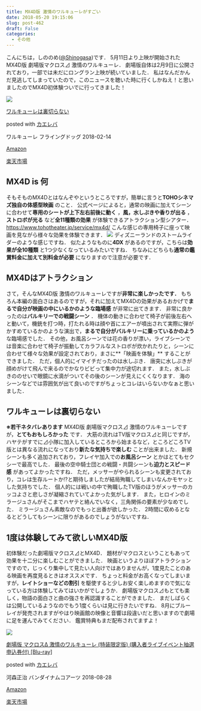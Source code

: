 ```yaml
---
title: MX4D版 激情のワルキューレがすごい
date: 2018-05-20 19:15:06
slug: post-462
draft: False
categories:
  - その他
---
```


こんにちは，しののめ([@Shinogasa](https://twitter.com/Shinogasa))です．   5月11日より上映が開始されたMX4D版 劇場版マクロス⊿ 激情のワルキューレ． 劇場版自体は2月9日に公開されており，一部では未だにロングラン上映が続いていました． 私はなんだかんだ見逃してしまっていたので，このニュースを聴いた時に行くしかねえ！と思いましたのでMX4D初体験ついでに行ってきました！  

[![](https://images-fe.ssl-images-amazon.com/images/I/619qm4BsKTL._SL160_.jpg)](https://www.amazon.co.jp/exec/obidos/ASIN/B077QWRPFJ/deltafantom-22/)

[ワルキューレは裏切らない](https://www.amazon.co.jp/exec/obidos/ASIN/B077QWRPFJ/deltafantom-22/)

posted with [カエレバ](http://kaereba.com)

ワルキューレ フライングドッグ 2018-02-14

[Amazon](https://www.amazon.co.jp/gp/search?keywords=%E3%83%9E%E3%82%AF%E3%83%AD%E3%82%B9%E2%8A%BF&__mk_ja_JP=%E3%82%AB%E3%82%BF%E3%82%AB%E3%83%8A&tag=deltafantom-22)

[楽天市場](https://hb.afl.rakuten.co.jp/hgc/140c65f5.f2d5fda6.140c65f6.51a0545a/?pc=https%3A%2F%2Fsearch.rakuten.co.jp%2Fsearch%2Fmall%2F%25E3%2583%259E%25E3%2582%25AF%25E3%2583%25AD%25E3%2582%25B9%25E2%258A%25BF%2F-%2Ff.1-p.1-s.1-sf.0-st.A-v.2%3Fx%3D0%26scid%3Daf_ich_link_urltxt%26m%3Dhttp%3A%2F%2Fm.rakuten.co.jp%2F)

 

## MX4D is 何

そもそものMX4Dとはなんぞやというところですが，簡単に言うと**TOHOシネマズ独自の体感型映画** のこと． 公式ページによると，通常の映画に加えてシーンに合わせて**専用のシートが上下左右前後に動く** ，**風，水しぶきや香りが出る** ，**ストロボが光る** など**全11種類の効果** が体験できるアトラクション型シアター． https://www.tohotheater.jp/service/mx4d/   こんな感じの専用椅子に座って映画を見ながら様々な効果を体験できます． ![](/images/2018/05/20180519_203437.jpg) ディズニーランドのストームライダーのような感じですね．   似たようなものに**4DX** があるのですが，こちらは**効果が全10種類** と1つ少なくなっているみたいですね． ちなみにどちらも**通常の鑑賞料金に加えて別料金が必要** になりますので注意が必要です．  

## MX4Dはアトラクション

さて，そんなMX4D版 激情のワルキューレですが**非常に楽しかったです．** もちろん本編の面白さはあるのですが，それに加えてMX4Dの効果があるおかげで**まるで自分が映画の中にいるかのような臨場感** が非常に出てきます．   非常に良かったのは**バルキリーでの戦闘シーン** ． 機体の動きに合わせて椅子が前後左右へと動いて，機銃を打つ時，打たれる時は顔や首にエアーが噴出されて実際に弾がかすめているかのような演出で，**まるで自分がバルキリーに乗っているかのよう** な臨場感でした． その他，お風呂シーンでは花の香りが漂い，ライブシーンでは音楽に合わせて椅子が振動してカラフルなストロボが炊かれたりと，シーンに合わせて様々な効果が設定されており，まさに**「映画を体験」** することができました．   ただ，個人的にイマイチだったのは水しぶき． 唐突に水しぶきが顔めがけて飛んで来るのでかなりビビって集中力が途切れます． また，水しぶきののせいで眼鏡に水滴がついてその後のシーンが見えにくくなります． 海のシーンなどでは雰囲気が出て良いのですがちょっとコレはいらないかなぁと思いました．  

## ワルキューレは裏切らない

**※若干ネタバレあります**   MX4D版 劇場版マクロス⊿ 激情のワルキューレですが，**とてもおもしろかった** です．   大筋の流れはTV版マクロス⊿と同じですが，ハヤテがすでに⊿小隊に加入しているところから始まるなど，ところどころTV版とは異なる流れになっており**新たな気持ちで楽しむ** ことが出来ました． 新規シーンも多く追加されており，フレイヤ加入での**お風呂シーン** とかはとてもセクシーで最高でした． 最後の空中騎士団との戦闘・共闘シーンも**迫力とスピード感** があってよかったですね．   ただ，メッサーがやられるシーンも変更されており，コレは生存ルートか!?と期待しましたが結局殉職してしまいなんかモヤッとした気持ちでした． 個人的には戦いの中で殉職したTV版のほうがメッサーのカッコよさと悲しさが凝縮されていてよかった気がします． また，ヒロインのミラージュさんがそこまでハヤテと絡んでいなく，三角関係の要素が少なめでした． ミラージュさん素敵なのでもっと出番が欲しかった． 2時間に収めるとなるとどうしてもシーンに限りがあるのでしょうがないですね． 

## 1度は体験してみて欲しいMX4D版

初体験だった劇場版マクロス⊿とMX4D． 題材がマクロスということもあって効果を十二分に楽しむことができました．   映画というよりほぼアトラクションですので，じっくり集中して見たい人向けではありませんが，1度見たことのある映画を再度見るときはオススメです． ちょっと料金がお高くなってしまいますが，**レイトショーなどの割引** を駆使すると少しお安く楽しめますので気になっている方は体験してみてはいかがでしょうか．   劇場版マクロス⊿もとても楽しく，物語の面白さと曲の強さを再認識することができました． まだしばらくは公開しているようなのでもう1度くらいは見に行きたいですね． 8月にブルーレイが発売されますがやはり映画館の映像と音響は段違いだと思いますので劇場に足を運んでみてください． 鑑賞特典もまだ配布されてますよ！    

[![](https://images-fe.ssl-images-amazon.com/images/I/617xDPu%2BJSL._SL160_.jpg)](https://www.amazon.co.jp/exec/obidos/ASIN/B07CMWW35P/deltafantom-22/)

[劇場版 マクロスΔ 激情のワルキューレ (特装限定版) (購入者ライブイベント抽選申込券付) [Blu-ray]](https://www.amazon.co.jp/exec/obidos/ASIN/B07CMWW35P/deltafantom-22/)

posted with [カエレバ](http://kaereba.com)

河森正治 バンダイナムコアーツ 2018-08-28

[Amazon](https://www.amazon.co.jp/gp/search?keywords=%E3%83%9E%E3%82%AF%E3%83%AD%E3%82%B9%E2%8A%BF&__mk_ja_JP=%E3%82%AB%E3%82%BF%E3%82%AB%E3%83%8A&tag=deltafantom-22)

[楽天市場](https://hb.afl.rakuten.co.jp/hgc/140c65f5.f2d5fda6.140c65f6.51a0545a/?pc=https%3A%2F%2Fsearch.rakuten.co.jp%2Fsearch%2Fmall%2F%25E3%2583%259E%25E3%2582%25AF%25E3%2583%25AD%25E3%2582%25B9%25E2%258A%25BF%2F-%2Ff.1-p.1-s.1-sf.0-st.A-v.2%3Fx%3D0%26scid%3Daf_ich_link_urltxt%26m%3Dhttp%3A%2F%2Fm.rakuten.co.jp%2F)

